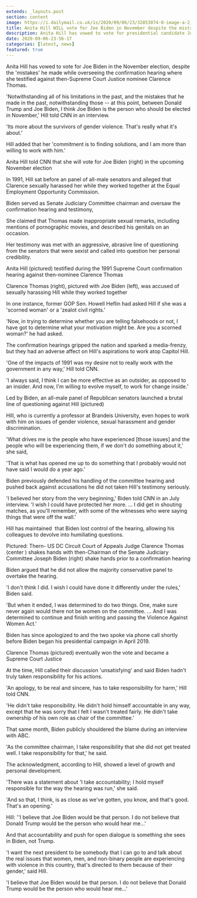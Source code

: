 ```yaml
---
extends: _layouts.post
section: content
image: https://i.dailymail.co.uk/1s/2020/09/06/23/32853074-0-image-a-2_1599431286594.jpg 
title: Anita Hill WILL vote for Joe Biden in November despite the mistakes hes made in the past 
description: Anita Hill has vowed to vote for presidential candidate Joe Biden in the upcoming November election, despite their troubled past linked to her testimony against Clarence Thomas in 1991 
date: 2020-09-06-23-56-17 
categories: [latest, news] 
featured: true 
--- 
```

Anita Hill has vowed to vote for Joe Biden in the November election, despite the 'mistakes' he made while overseeing the confirmation hearing where she testified against then-Supreme Court Justice nominee Clarence Thomas. 

'Notwithstanding all of his limitations in the past, and the mistakes that he made in the past, notwithstanding those -- at this point, between Donald Trump and Joe Biden, I think Joe Biden is the person who should be elected in November,' Hill told CNN in an interview. 

'Its more about the survivors of gender violence. That's really what it's about.' 

Hill added that her 'commitment is to finding solutions, and I am more than willing to work with him.'

Anita Hill told CNN that she will vote for Joe Biden (right) in the upcoming November election 

In 1991, HiIl sat before an panel of all-male senators and alleged that Clarence sexually harassed her while they worked together at the Equal Employment Opportunity Commission.    

Biden served as Senate Judiciary Committee chairman and oversaw the confirmation hearing and testimony,  

She claimed that Thomas made inappropriate sexual remarks, including mentions of pornographic movies, and described his genitals on an occasion.

Her testimony was met with an aggressive, abrasive line of questioning from the senators that were sexist and called into question her personal credibility. 

Anita Hill (pictured) testified during the 1991 Supreme Court confirmation hearing against then-nominee Clarence Thomas 

Clarence Thomas (right), pictured with Joe Biden (left), was accused of sexually harassing Hill while they worked together 

In one instance, former GOP Sen. Howell Heflin had asked Hill if she was a 'scorned woman' or a 'zealot civil rights.'

'Now, in trying to determine whether you are telling falsehoods or not, I have got to determine what your motivation might be. Are you a scorned woman?' he had asked.       

The confirmation hearings gripped the nation and sparked a media-frenzy, but they had an adverse affect on Hill's aspirations to work atop Capitol Hill.

'One of the impacts of 1991 was my desire not to really work with the government in any way,' Hill told CNN.

'I always said, I think I can be more effective as an outsider, as opposed to an insider. And now, I'm willing to evolve myself, to work for change inside.'

Led by Biden, an all-male panel of Republican senators launched a brutal line of questioning against Hill (pictured) 

Hill, who is currently a professor at Brandeis University, even hopes to work with him on issues of gender violence, sexual harassment and gender discrimination. 

'What drives me is the people who have experienced [those issues] and the people who will be experiencing them, if we don't do something about it,' she said,

'That is what has opened me up to do something that I probably would not have said I would do a year ago.'   

Biden previously defended his handling of the committee hearing and pushed back against accusations he did not taken Hill's testimony seriously.

'I believed her story from the very beginning,' Biden told CNN in an July interview. 'I wish I could have protected her more. ... I did get in shouting matches, as you'll remember, with some of the witnesses who were saying things that were off the wall.'

Hill has maintained  that Biden lost control of the hearing, allowing his colleagues to devolve into humiliating questions.  

Pictured: Thern- US DC Circuit Court of Appeals Judge Clarence Thomas (center ) shakes hands with then-Chairman of the Senate Judiciary Committee Joseph Biden (right) shake hands prior to a confirmation hearing

Biden argued that he did not allow the majority conservative panel to overtake the hearing.

'I don't think I did. I wish I could have done it differently under the rules,' Biden said. 

'But when it ended, I was determined to do two things. One, make sure never again would there not be women on the committee. ... And I was determined to continue and finish writing and passing the Violence Against Women Act.'

Biden has since apologized to and the two spoke via phone call shortly before Biden began his presidential campaign in April 2019.

Clarence Thomas (pictured) eventually won the vote and became a Supreme Court Justice 

At the time, Hill called their discussion 'unsatisfying' and said Biden hadn't truly taken responsibility for his actions.

'An apology, to be real and sincere, has to take responsibility for harm,' Hill told CNN.

'He didn't take responsibility. He didn't hold himself accountable in any way, except that he was sorry that I felt I wasn't treated fairly. He didn't take ownership of his own role as chair of the committee.'

That same month, Biden publicly shouldered the blame during an interview with ABC.

'As the committee chairman, I take responsibility that she did not get treated well. I take responsibility for that,' he said. 

The acknowledgment, according to Hill, showed a level of growth and personal development.

'There was a statement about 'I take accountability; I hold myself responsible for the way the hearing was run,' she said.

'And so that, I think, is as close as we've gotten, you know, and that's good. That's an opening.' 

Hill: ''I believe that Joe Biden would be that person. I do not believe that Donald Trump would be the person who would hear me...'

And that accountability and push for open dialogue is something she sees in Biden, not Trump.

'I want the next president to be somebody that I can go to and talk about the real issues that women, men, and non-binary people are experiencing with violence in this country, that's directed to them because of their gender,' said Hill.

'I believe that Joe Biden would be that person. I do not believe that Donald Trump would be the person who would hear me...'

